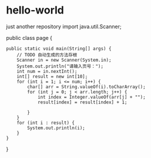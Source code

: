 # hello-world
just another repository
import java.util.Scanner;

public class page {

	public static void main(String[] args) {
		// TODO 自动生成的方法存根
		Scanner in = new Scanner(System.in);
		System.out.println("请输入页号：");
		int num = in.nextInt();
		int[] result = new int[10];
		for (int i = 1; i <= num; i++) {
			char[] arr = String.valueOf(i).toCharArray();
			for (int j = 0; j < arr.length; j++) {
				int index = Integer.valueOf(arr[j] + "");
				result[index] = result[index] + 1;

			}
		}
		for (int i : result) {
			System.out.println(i);
		}
	}

}
